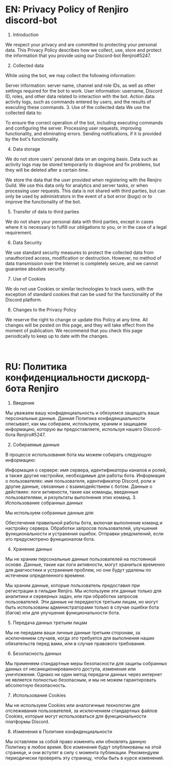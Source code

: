 # EN: Privacy Policy of Renjiro discord-bot
1. Introduction

We respect your privacy and are committed to protecting your personal data. This Privacy Policy describes how we collect, use, store and protect the information that you provide using our Discord-bot Renjiro#5247.

2. Collected data

While using the bot, we may collect the following information:

Server information: server name, channel and role IDs, as well as other settings required for the bot to work.
User information: username, Discord ID, roles, and other data related to interaction with the bot.
Action data: activity logs, such as commands entered by users, and the results of executing these commands.
3. Use of the collected data
We use the collected data to:

To ensure the correct operation of the bot, including executing commands and configuring the server.
Processing user requests, improving functionality, and eliminating errors.
Sending notifications, if it is provided by the bot's functionality.

4. Data storage

We do not store users' personal data on an ongoing basis. Data such as activity logs may be stored temporarily to diagnose and fix problems, but they will be deleted after a certain time.

We store the data that the user provided when registering with the Renjiro Guild. We use this data only for analytics and server tasks, or when processing user requests. This data is not shared with third parties, but can only be used by administrators in the event of a bot error (bugs) or to improve the functionality of the bot.

5. Transfer of data to third parties

We do not share your personal data with third parties, except in cases where it is necessary to fulfill our obligations to you, or in the case of a legal requirement.

6. Data Security

We use standard security measures to protect the collected data from unauthorized access, modification or destruction. However, no method of data transmission over the Internet is completely secure, and we cannot guarantee absolute security.

7. Use of Cookies

We do not use Cookies or similar technologies to track users, with the exception of standard cookies that can be used for the functionality of the Discord platform.

8. Changes to the Privacy Policy

We reserve the right to change or update this Policy at any time. All changes will be posted on this page, and they will take effect from the moment of publication. We recommend that you check this page periodically to keep up to date with the changes.

<br>

# RU: Политика конфиденциальности дискорд-бота Renjiro
1. Введение

Мы уважаем вашу конфиденциальность и обязуемся защищать ваши персональные данные. Данная Политика конфиденциальности описывает, как мы собираем, используем, храним и защищаем информацию, которую вы предоставляете, используя нашего Discord-бота Renjiro#5247.

2. Собираемые данные

В процессе использования бота мы можем собирать следующую информацию:

Информация о сервере: имя сервера, идентификаторы каналов и ролей, а также другие настройки, необходимые для работы бота.
Информация о пользователях: имя пользователя, идентификатор Discord, роли и другие данные, связанные с взаимодействием с ботом.
Данные о действиях: логи активности, такие как команды, введенные пользователями, и результаты выполнения этих команд.
3. Использование собранных данных

Мы используем собранные данные для:

Обеспечения правильной работы бота, включая выполнение команд и настройку сервера.
Обработки запросов пользователей, улучшения функциональности и устранения ошибок.
Отправки уведомлений, если это предусмотрено функционалом бота.

4. Хранение данных

Мы не храним персональные данные пользователей на постоянной основе. Данные, такие как логи активности, могут храниться временно для диагностики и устранения проблем, но они будут удалены по истечении определенного времени.

Мы храним данные, которые пользователь предоставил при регистрации в гильдии Renjiro. Мы используем эти данные только для аналитики и серверных задач, или при обработки запросов пользователей. Эти данные не передаются третьим лицам, но могут быть использованы администраторами только в случае ошибки бота (багов) или для улучшения функциональности бота.

5. Передача данных третьим лицам

Мы не передаем ваши личные данные третьим сторонам, за исключением случаев, когда это требуется для выполнения наших обязательств перед вами, или в случае правового требования.

6. Безопасность данных

Мы применяем стандартные меры безопасности для защиты собранных данных от несанкционированного доступа, изменения или уничтожения. Однако ни один метод передачи данных через интернет не является полностью безопасным, и мы не можем гарантировать абсолютную безопасность.

7. Использование Cookies

Мы не используем Cookies или аналогичные технологии для отслеживания пользователей, за исключением стандартных файлов Cookies, которые могут использоваться для функциональности платформы Discord.

8. Изменения в Политике конфиденциальности

Мы оставляем за собой право изменять или обновлять данную Политику в любое время. Все изменения будут опубликованы на этой странице, и они вступят в силу с момента публикации. Рекомендуем периодически проверять эту страницу, чтобы быть в курсе изменений.
